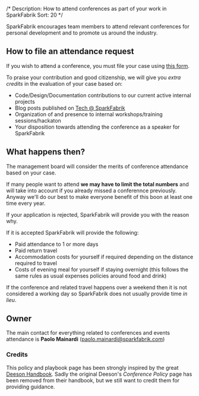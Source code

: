 /*
Description: How to attend conferences as part of your work in SparkFabrik
Sort: 20
*/

SparkFabrik encourages team members to attend relevant conferences for personal development and to promote us around the industry.

## How to file an attendance request

If you wish to attend a conference, you must file your case using [this form](https://docs.google.com/a/sparkfabrik.com/forms/d/e/1FAIpQLSeuDeQWDNWY6NEuznUBGfx6EtZTUCwwjpzH3qip-dfZvDXxSw/viewform).

To praise your contribution and good citizenship, we will give you *extra credits* in the evaluation of your case based on:

* Code/Design/Documentation contributions to our current active internal projects
* Blog posts published on [Tech @ SparkFabrik](http://tech.sparkfabrik.com)
* Organization of and presence to internal workshops/training sessions/hackaton
* Your disposition towards attending the conference as a speaker for SparkFabrik

## What happens then?

The management board will consider the merits of conference attendance based on your case.

If many people want to attend **we may have to limit the total numbers** and will take into account if you already missed a conferennce previously. Anyway we'll do our best to make everyone benefit of this boon at least one time every year.

If your application is rejected, SparkFabrik will provide you with the reason why.

If it is accepted SparkFabrik will provide the following:

* Paid attendance to 1 or more days
* Paid return travel
* Accommodation costs for yourself if required depending on the distance required to travel
* Costs of evening meal for yourself if staying overnight (this follows the same rules as usual expenses policies around food and drink)

If the conference and related travel happens over a weekend then it is not considered a working day so SparkFabrik does not usually provide time _in lieu_.

## Owner

The main contact for everything related to conferences and events attendance is **Paolo Mainardi** (paolo.mainardi@sparkfabrik.com)

### Credits

This policy and playbook page has been strongly inspired by the great [Deeson Handbook](http://handbook.deeson.co.uk/). Sadly the original Deeson's _Conference Policy_ page has been removed from their handbook, but we still want to credit them for providing guidance.
